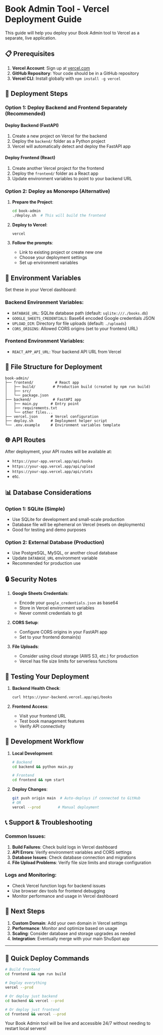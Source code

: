 # Book Admin Tool - Vercel Deployment Guide

This guide will help you deploy your Book Admin tool to Vercel as a separate, live application.

## 📋 Prerequisites

1. **Vercel Account**: Sign up at [vercel.com](https://vercel.com)
2. **GitHub Repository**: Your code should be in a GitHub repository
3. **Vercel CLI**: Install globally with `npm install -g vercel`

## 🚀 Deployment Steps

### Option 1: Deploy Backend and Frontend Separately (Recommended)

#### Deploy Backend (FastAPI)
1. Create a new project on Vercel for the backend
2. Deploy the `backend/` folder as a Python project
3. Vercel will automatically detect and deploy the FastAPI app

#### Deploy Frontend (React)
1. Create another Vercel project for the frontend
2. Deploy the `frontend/` folder as a React app
3. Update environment variables to point to your backend URL

### Option 2: Deploy as Monorepo (Alternative)

1. **Prepare the Project**:
   ```bash
   cd book-admin
   ./deploy.sh  # This will build the frontend
   ```

2. **Deploy to Vercel**:
   ```bash
   vercel
   ```

3. **Follow the prompts**:
   - Link to existing project or create new one
   - Choose your deployment settings
   - Set up environment variables

## 🔧 Environment Variables

Set these in your Vercel dashboard:

### Backend Environment Variables:
- `DATABASE_URL`: SQLite database path (default: `sqlite:///./books.db`)
- `GOOGLE_SHEETS_CREDENTIALS`: Base64 encoded Google credentials JSON
- `UPLOAD_DIR`: Directory for file uploads (default: `./uploads`)
- `CORS_ORIGINS`: Allowed CORS origins (set to your frontend URL)

### Frontend Environment Variables:
- `REACT_APP_API_URL`: Your backend API URL from Vercel

## 📁 File Structure for Deployment

```
book-admin/
├── frontend/          # React app
│   ├── build/        # Production build (created by npm run build)
│   ├── src/
│   └── package.json
├── backend/          # FastAPI app  
│   ├── main.py      # Entry point
│   ├── requirements.txt
│   └── other files...
├── vercel.json      # Vercel configuration
├── deploy.sh        # Deployment helper script
└── .env.example     # Environment variables template
```

## 🌐 API Routes

After deployment, your API routes will be available at:
- `https://your-app.vercel.app/api/books`
- `https://your-app.vercel.app/api/upload`
- `https://your-app.vercel.app/api/stats`
- etc.

## 📊 Database Considerations

### Option 1: SQLite (Simple)
- Use SQLite for development and small-scale production
- Database file will be ephemeral on Vercel (resets on deployments)
- Good for testing and demo purposes

### Option 2: External Database (Production)
- Use PostgreSQL, MySQL, or another cloud database
- Update `DATABASE_URL` environment variable
- Recommended for production use

## 🔒 Security Notes

1. **Google Sheets Credentials**: 
   - Encode your `google_credentials.json` as base64
   - Store in Vercel environment variables
   - Never commit credentials to git

2. **CORS Setup**:
   - Configure CORS origins in your FastAPI app
   - Set to your frontend domain(s)

3. **File Uploads**:
   - Consider using cloud storage (AWS S3, etc.) for production
   - Vercel has file size limits for serverless functions

## 🧪 Testing Your Deployment

1. **Backend Health Check**:
   ```bash
   curl https://your-backend.vercel.app/api/books
   ```

2. **Frontend Access**:
   - Visit your frontend URL
   - Test book management features
   - Verify API connectivity

## 🔄 Development Workflow

1. **Local Development**:
   ```bash
   # Backend
   cd backend && python main.py
   
   # Frontend  
   cd frontend && npm start
   ```

2. **Deploy Changes**:
   ```bash
   git push origin main  # Auto-deploys if connected to GitHub
   # OR
   vercel --prod        # Manual deployment
   ```

## 📞 Support & Troubleshooting

### Common Issues:

1. **Build Failures**: Check build logs in Vercel dashboard
2. **API Errors**: Verify environment variables and CORS settings  
3. **Database Issues**: Check database connection and migrations
4. **File Upload Problems**: Verify file size limits and storage configuration

### Logs and Monitoring:
- Check Vercel function logs for backend issues
- Use browser dev tools for frontend debugging
- Monitor performance and usage in Vercel dashboard

## 🎯 Next Steps

1. **Custom Domain**: Add your own domain in Vercel settings
2. **Performance**: Monitor and optimize based on usage
3. **Scaling**: Consider database and storage upgrades as needed
4. **Integration**: Eventually merge with your main ShuSpot app

---

## 📝 Quick Deploy Commands

```bash
# Build frontend
cd frontend && npm run build

# Deploy everything
vercel --prod

# Or deploy just backend
cd backend && vercel --prod

# Or deploy just frontend  
cd frontend && vercel --prod
```

Your Book Admin tool will be live and accessible 24/7 without needing to restart local servers!
